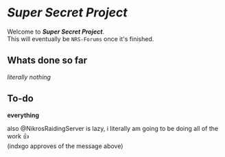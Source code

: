 # **_Super Secret Project_**
Welcome to **_Super Secret Project_**.  
This will eventually be ``NRS-Forums`` once it's finished.

## Whats done so far  
*literally nothing*

## To-do
**everything**

also @NikrosRaidingServer is lazy, i literally am going to be doing all of the work :thumbsup:  
(indxgo approves of the message above)
